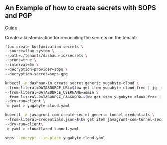 ## An Example of how to create secrets with SOPS and PGP

[Guide](https://fluxcd.io/flux/guides/mozilla-sops/)

Create a kustomization for reconciling the secrets on the tenant:

```bash
flux create kustomization secrets \
--source=flux-system \
--path=./tenants/dashaun-io/secrets \
--prune=true \
--interval=5m \
--decryption-provider=sops \
--decryption-secret=sops-gpg
```

```bash
kubectl -n dashaun-io create secret generic yugabyte-cloud \
--from-literal=DATASOURCE_URL=$(bw get item yugabyte-cloud-free | jq -r .login.username) \
--from-literal=DATASOURCE_USERNAME=admin \
--from-literal=DATASOURCE_PASSWORD=$(bw get item yugabyte-cloud-free | jq -r .login.password) \
--dry-run=client \
-o yaml > yugabyte-cloud.yaml
```

```bash
kubectl -n javagrunt-com create secret generic tunnel-credentials \
--from-literal=credentials.json=$(bw get item javagrunt-com-tunnel-secret | jq -r .login.password) \
--dry-run=client\
-o yaml > cloudflared-tunnel.yaml
```

```bash
sops --encrypt --in-place yugabyte-cloud.yaml
```
